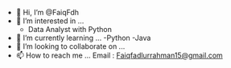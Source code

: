 - 👋 Hi, I’m @FaiqFdh
- 👀 I’m interested in ...
     - Data Analyst with Python
- 🌱 I’m currently learning ...
      -Python
      -Java
- 💞️ I’m looking to collaborate on ...
- 📫 How to reach me ...
     Email : Faiqfadlurrahman15@gmail.com

<!---
FaiqFdh/FaiqFdh is a ✨ special ✨ repository because its `README.md` (this file) appears on your GitHub profile.
You can click the Preview link to take a look at your changes.
--->

